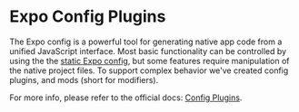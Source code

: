 # Expo Config Plugins

The Expo config is a powerful tool for generating native app code from a unified JavaScript interface. Most basic functionality can be controlled by using the the [static Expo config](https://docs.expo.dev/versions/latest/config/app/), but some features require manipulation of the native project files. To support complex behavior we've created config plugins, and mods (short for modifiers).

For more info, please refer to the official docs: [Config Plugins](https://docs.expo.dev/guides/config-plugins/).
